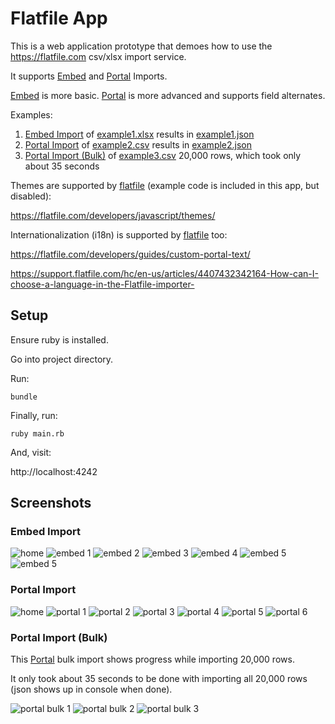 # Flatfile App

This is a web application prototype that demoes how to use the https://flatfile.com csv/xlsx import service.

It supports [Embed](https://flatfile.com/docs/getting-started/) and [Portal](https://flatfile.com/developers/) Imports.

[Embed](https://flatfile.com/docs/getting-started/) is more basic. [Portal](https://flatfile.com/developers/) is more advanced and supports field alternates.

Examples:
1. [Embed Import](#embed-import) of [example1.xlsx](/example1.xlsx) results in [example1.json](/example1.json)
2. [Portal Import](#portal-import) of [example2.csv](/example2.csv) results in [example2.json](/example2.json)
3. [Portal Import (Bulk)](#portal-import-bulk) of [example3.csv](/example3.csv) 20,000 rows, which took only about 35 seconds

Themes are supported by [flatfile](https://flatfile.com) (example code is included in this app, but disabled):

https://flatfile.com/developers/javascript/themes/

Internationalization (i18n) is supported by [flatfile](https://flatfile.com) too:

https://flatfile.com/developers/guides/custom-portal-text/

https://support.flatfile.com/hc/en-us/articles/4407432342164-How-can-I-choose-a-language-in-the-Flatfile-importer-

## Setup

Ensure ruby is installed.

Go into project directory.

Run:

```
bundle
```

Finally, run:

```
ruby main.rb
```

And, visit:

http://localhost:4242

## Screenshots

### Embed Import

![home](/screenshots/flatfile_app_home.png)
![embed 1](/screenshots/flatfile_app_embed_import_screen1.png)
![embed 2](/screenshots/flatfile_app_embed_import_screen2.png)
![embed 3](/screenshots/flatfile_app_embed_import_screen3.png)
![embed 4](/screenshots/flatfile_app_embed_import_screen4.png)
![embed 5](/screenshots/flatfile_app_embed_import_screen5.png)
![embed 5](/screenshots/flatfile_app_embed_import_screen6.png)

### Portal Import

![home](/screenshots/flatfile_app_home.png)
![portal 1](/screenshots/flatfile_app_portal_import_screen1.png)
![portal 2](/screenshots/flatfile_app_portal_import_screen2.png)
![portal 3](/screenshots/flatfile_app_portal_import_screen3.png)
![portal 4](/screenshots/flatfile_app_portal_import_screen4.png)
![portal 5](/screenshots/flatfile_app_portal_import_screen5.png)
![portal 6](/screenshots/flatfile_app_portal_import_screen6.png)

### Portal Import (Bulk)

This [Portal](https://flatfile.com/developers/) bulk import shows progress while importing 20,000 rows.

It only took about 35 seconds to be done with importing all 20,000 rows (json shows up in console when done).

![portal bulk 1](/screenshots/flatfile_app_portal_import_bulk_screen1.png)
![portal bulk 2](/screenshots/flatfile_app_portal_import_bulk_screen2.png)
![portal bulk 3](/screenshots/flatfile_app_portal_import_bulk_screen3.png)
